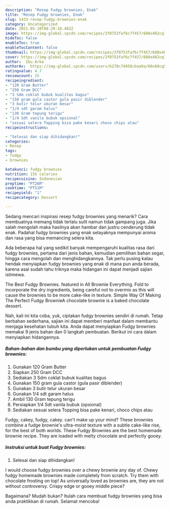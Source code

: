 ```yaml
---
description: "Resep Fudgy brownies, Enak"
title: "Resep Fudgy brownies, Enak"
slug: 1433-resep-fudgy-brownies-enak
category: Uncategorized
date: 2021-05-10T08:29:18.482Z
image: https://img-global.cpcdn.com/recipes/2f0753faf6c7f457/680x482cq70/fudgy-brownies-foto-resep-utama.jpg
hideToc: false
enableToc: true
enableTocContent: false
thumbnail: https://img-global.cpcdn.com/recipes/2f0753faf6c7f457/680x482cq70/fudgy-brownies-foto-resep-utama.jpg
cover: https://img-global.cpcdn.com/recipes/2f0753faf6c7f457/680x482cq70/fudgy-brownies-foto-resep-utama.jpg
author:  Ibu Arka
authorAv:  https://img-global.cpcdn.com/users/b278c7d458cbaa9a/60x60cq50/avatar.jpg
ratingvalue: 4.7
reviewcount: 25
recipeingredient:
- "120 Gram Butter"
- "250 Gram DCC"
- "3 Sdm coklat bubuk kualitas bagus"
- "150 gram gula castor gula pasir diblender"
- "3 butir telur ukuran besar"
- "1/4 sdt garam halus"
- "130 Gram tepung terigu"
- "1/4 Sdt vanila bubuk opsional"
- "sesuai selera Topping bisa pake kenari choco chips atau"
recipeinstructions:

- "Selesai dan siap dihidangkan!"
categories:
- Resep
tags:
- fudgy
- brownies

katakunci: fudgy brownies 
nutrition: 155 calories
recipecuisine: Indonesian
preptime: "PT26M"
cooktime: "PT51M"
recipeyield: "1"
recipecategory: Dessert

---
```



Sedang mencari inspirasi resep fudgy brownies yang menarik? Cara membuatnya memang tidak terlalu sulit namun tidak gampang juga. Jika salah mengolah maka hasilnya akan hambar dan justru cenderung tidak enak. Padahal fudgy brownies yang enak selayaknya mempunyai aroma dan rasa yang bisa memancing selera kita.


Ada beberapa hal yang sedikit banyak mempengaruhi kualitas rasa dari fudgy brownies, pertama dari jenis bahan, kemudian pemilihan bahan segar, hingga cara mengolah dan menghidangkannya. Tak perlu pusing kalau hendak menyiapkan fudgy brownies yang enak di mana pun anda berada, karena asal sudah tahu triknya maka hidangan ini dapat menjadi sajian istimewa.

The Best Fudgy Brownies. featured in All Brownie Everything. Fold to incorporate the dry ingredients, being careful not to overmix as this will cause the brownies to be more cake-like in texture. Simple Way Of Making The Perfect Fudgy BrownieA chocolate brownie is a baked chocolate dessert.


Nah, kali ini kita coba, yuk, ciptakan fudgy brownies sendiri di rumah. Tetap berbahan sederhana, sajian ini dapat memberi manfaat dalam membantu menjaga kesehatan tubuh kita. Anda dapat menyiapkan Fudgy brownies memakai 9 jenis bahan dan 0 langkah pembuatan. Berikut ini cara dalam menyiapkan hidangannya.

<!--inarticleads1-->

##### Bahan-bahan dan bumbu yang diperlukan untuk pembuatan Fudgy brownies:

1. Gunakan 120 Gram Butter
1. Siapkan 250 Gram DCC
1. Sediakan 3 Sdm coklat bubuk kualitas bagus
1. Gunakan 150 gram gula castor (gula pasir diblender)
1. Gunakan 3 butir telur ukuran besar
1. Gunakan 1/4 sdt garam halus
1. Ambil 130 Gram tepung terigu
1. Persiapkan 1/4 Sdt vanila bubuk (opsional)
1. Sediakan sesuai selera Topping bisa pake kenari, choco chips atau


Fudgy, cakey, fudgy, cakey. can&#39;t make up your mind? These brownies combine a fudge brownie&#39;s ultra-moist texture with a subtle cake-like rise, for the best of both worlds. These Fudgy Brownies are the best homemade brownie recipe. They are loaded with melty chocolate and perfectly gooey. 

<!--inarticleads2-->

##### Instruksi untuk buat Fudgy brownies:


1. Selesai dan siap dihidangkan!

I would choose fudgy brownies over a chewy brownie any day of. Chewy fudgy homemade brownies made completely from scratch. Try them with chocolate frosting on top! As universally loved as brownies are, they are not without controversy. Crispy edge or gooey middle piece? 

Bagaimana? Mudah bukan? Itulah cara membuat fudgy brownies yang bisa anda praktikkan di rumah. Selamat mencoba!
